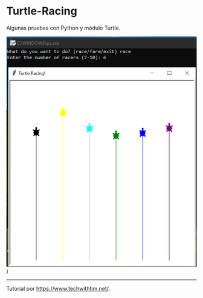 # Turtle-Racing

Algunas pruebas con Python y módulo Turtle.

![ScreenShot](/screenshots/turtle1.png))

-------------------------------------

Tutorial por https://www.techwithtim.net/.
